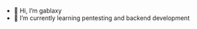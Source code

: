 - 👋 Hi, I’m gablaxy
- 🌱 I’m currently learning pentesting and backend development



<!---
gablaxy/gablaxy is a ✨ special ✨ repository because its `README.md` (this file) appears on your GitHub profile.
You can click the Preview link to take a look at your changes.
--->
